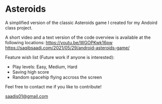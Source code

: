 # Asteroids
A simplified version of the classic Asteroids game I created for my Andoird class project.

A short video and a text version of the code overview is available at the following locations:
https://youtu.be/WGOPKwk16pw
https://saqibsaadi.com/2021/05/29/android-asteroids-game/

Feature wish list (Future work if anyone is interested):
- Play levels: Easy, Medium, Hard
- Saving high score
- Random spacehip flying accross the screen

Feel free to contact me if you like to contribute! 

saadis01@gmail.com
